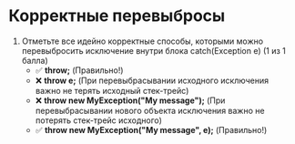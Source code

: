 # Корректные перевыбросы

1. Отметьте все идейно корректные способы, которыми можно перевыбросить исключение внутри блока catch(Exception e) (1 из 1 балла)
   * ✅ **throw;** (Правильно!)
   * ❌ **throw e;** (При перевыбрасывании исходного исключения важно не терять исходный стек-трейс)
   * ❌ **throw new MyException("My message");** (При перевыбрасывании нового объекта исключения важно не потерять стек-трейс исходного)
   * ✅ **throw new MyException("My message", e);** (Правильно!)
